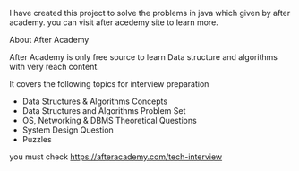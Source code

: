 I have created this project to solve the problems in java which given by after academy. you can visit after acedemy site to learn more.

About After Academy

After Academy is only free source to learn Data structure and algorithms with very reach content. 

It covers the following topics for interview preparation
  - Data Structures & Algorithms Concepts
  - Data Structures and Algorithms Problem Set
  - OS, Networking & DBMS Theoretical Questions
  - System Design Question
  - Puzzles
  
  you must check https://afteracademy.com/tech-interview
